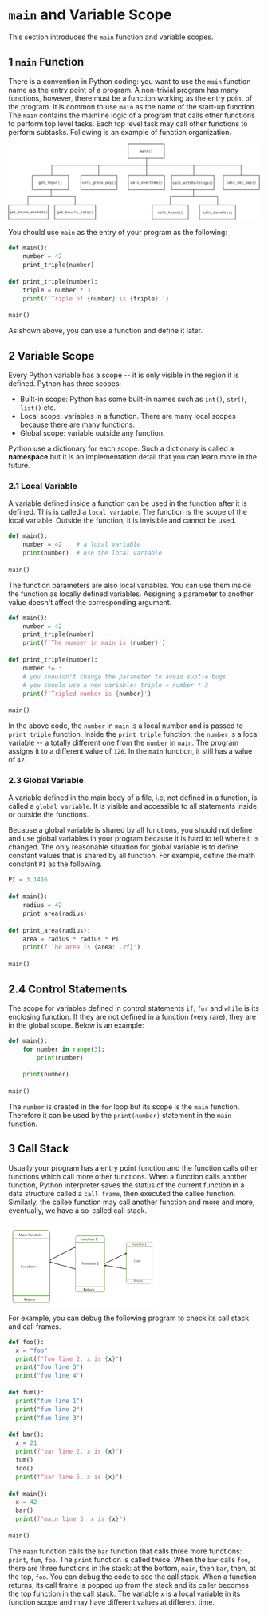 # `main` and Variable Scope

This section introduces the `main` function and variable scopes.

## 1 `main` Function

There is a convention in Python coding: you want to use the `main` function name as the entry point of a program. A non-trivial program has many functions, however, there must be a function working as the entry point of the program. It is common to use `main` as the name of the start-up function. The `main` contains the mainline logic of a program that calls other functions to perform top level tasks. Each top level task may call other functions to perform subtasks. Following is an example of function organization.

![structure](images/structure.png)

You should use `main` as the entry of your program as the following:

```python
def main():
    number = 42
    print_triple(number)

def print_triple(number):
    triple = number * 3
    print(f'Triple of {number} is {triple}.')

main()
```

As shown above, you can use a function and define it later.

## 2 Variable Scope

Every Python variable has a scope -- it is only visible in the region it is defined. Python has three scopes:

- Built-in scope: Python has some built-in names such as `int()`, `str()`, `list()` etc.
- Local scope: variables in a function. There are many local scopes because there are many functions.
- Global scope: variable outside any function.

Python use a dictionary for each scope. Such a dictionary is called a **namespace** but it is an implementation detail that you can learn more in the future.

### 2.1 Local Variable

A variable defined inside a function can be used in the function after it is defined. This is called a `local variable`. The function is the scope of the local variable. Outside the function, it is invisible and cannot be used.

```python
def main():
    number = 42    # a local variable
    print(number)  # use the local variable

main()
```

The function parameters are also local variables. You can use them inside the function as locally defined variables. Assigning a parameter to another value doesn't affect the corresponding argument.

```python
def main():
    number = 42
    print_triple(number)
    print(f'The number in main is {number}')

def print_triple(number):
    number *= 3
    # you shouldn't change the parameter to avoid subtle bugs
    # you should use a new variable: triple = number * 3
    print(f'Tripled number is {number}')

main()
```

In the above code, the `number` in `main` is a local number and is passed to `print_triple` function. Inside the `print_triple` function, the `number` is a local variable -- a totally different one from the `number` in `main`. The program assigns it to a different value of `126`. In the `main` function, it still has a value of `42`.

### 2.3 Global Variable

A variable defined in the main body of a file, i.e, not defined in a function, is called a `global variable`. It is visible and accessible to all statements inside or outside the functions.

Because a global variable is shared by all functions, you should not define and use global variables in your program because it is hard to tell where it is changed. The only reasonable situation for global variable is to define constant values that is shared by all function. For example, define the math constant `PI` as the following.

```python
PI = 3.1416

def main():
    radius = 42
    print_area(radius)

def print_area(radius):
    area = radius * radius * PI
    print(f'The area is {area: .2f}')

main()
```

## 2.4 Control Statements

The scope for variables defined in control statements `if`, `for` and `while` is its enclosing function. If they are not defined in a function (very rare), they are in the global scope. Below is an example:

```python
def main():
    for number in range(3):
        print(number)

    print(number)

main()
```

The `number` is created in the `for` loop but its scope is the `main` function. Therefore it can be used by the `print(number)` statement in the `main` function.

## 3 Call Stack

Usually your program has a entry point function and the function calls other functions which call more other functions. When a function calls another function, Python interpreter saves the status of the current function in a data structure called a `call frame`, then executed the callee function. Similarly, the callee function may call another function and more and more, eventually, we have a so-called call stack.

![call stack](images/call-stack.png)

For example, you can debug the following program to check its call stack and call frames.

```python
def foo():
  x = "foo"
  print(f"foo line 2. x is {x}")
  print("foo line 3")
  print("foo line 4")

def fum():
  print("fum line 1")
  print("fum line 2")
  print("fum line 3")

def bar():
  x = 21
  print(f"bar line 2. x is {x}")
  fum()
  foo()
  print(f"bar line 5. x is {x}")

def main():
  x = 42
  bar()
  print(f"main line 3. x is {x}")

main()
```

The `main` function calls the `bar` function that calls three more functions: `print`, `fum`, `foo`. The `print` function is called twice. When the `bar` calls `foo`, there are three functions in the stack: at the bottom, `main`, then `bar`, then, at the top, `foo`. You can debug the code to see the call stack. When a function returns, its call frame is popped up from the stack and its caller becomes the top function in the call stack. The variable `x` is a local variable in its function scope and may have different values at different time.
